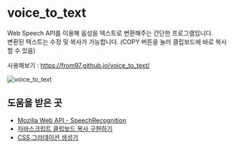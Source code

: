 # voice_to_text
Web Speech API를 이용해 음성을 텍스트로 변환해주는 간단한 프로그램입니다.  
변환된 텍스트는 수정 및 복사가 가능합니다. (COPY 버튼을 눌러 클립보드에 바로 복사할 수 있음)  

사용해보기 : https://from97.github.io/voice_to_text/  

![voice_to_text](https://user-images.githubusercontent.com/52448114/116550190-66e97680-a931-11eb-8995-d89a6e1f37c0.gif)

## 도움을 받은 곳
- [Mozilla Web API - SpeechRecognition](https://developer.mozilla.org/en-US/docs/Web/API/SpeechRecognition)
- [자바스크립트 클립보드 복사 구현하기](https://velog.io/@godori/js-clipboard-copy)
- [CSS 그라데이션 생성기](https://mybrandnewlogo.com/ko/color-gradient-generator)
